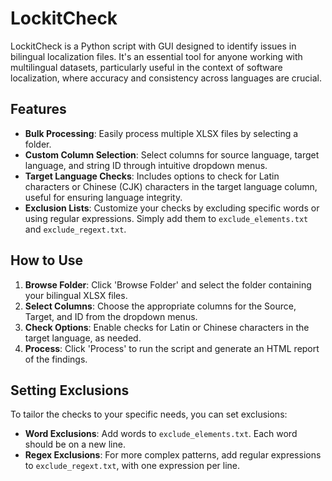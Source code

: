 # LockitCheck

LockitCheck is a Python script with GUI designed to identify issues in bilingual localization files. It's an essential tool for anyone working with multilingual datasets, particularly useful in the context of software localization, where accuracy and consistency across languages are crucial.

## Features

- **Bulk Processing**: Easily process multiple XLSX files by selecting a folder.
- **Custom Column Selection**: Select columns for source language, target language, and string ID through intuitive dropdown menus.
- **Target Language Checks**: Includes options to check for Latin characters or Chinese (CJK) characters in the target language column, useful for ensuring language integrity.
- **Exclusion Lists**: Customize your checks by excluding specific words or using regular expressions. Simply add them to `exclude_elements.txt` and `exclude_regext.txt`.

## How to Use

1. **Browse Folder**: Click 'Browse Folder' and select the folder containing your bilingual XLSX files.
2. **Select Columns**: Choose the appropriate columns for the Source, Target, and ID from the dropdown menus.
3. **Check Options**: Enable checks for Latin or Chinese characters in the target language, as needed.
4. **Process**: Click 'Process' to run the script and generate an HTML report of the findings.

## Setting Exclusions

To tailor the checks to your specific needs, you can set exclusions:

- **Word Exclusions**: Add words to `exclude_elements.txt`. Each word should be on a new line.
- **Regex Exclusions**: For more complex patterns, add regular expressions to `exclude_regext.txt`, with one expression per line.